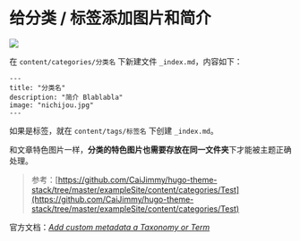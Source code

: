 # 给分类 / 标签添加图片和简介

![](@assets/taxonomy/taxonomy.jpg)

在 `content/categories/分类名` 下新建文件 `_index.md`，内容如下：

```text
---
title: "分类名"
description: "简介 Blablabla"
image: "nichijou.jpg"
---
```

如果是标签，就在 `content/tags/标签名` 下创建 `_index.md`。

和文章特色图片一样，**分类的特色图片也需要存放在同一文件夹**下才能被主题正确处理。

> 参考：[https://github.com/CaiJimmy/hugo-theme-stack/tree/master/exampleSite/content/categories/Test](https://github.com/CaiJimmy/hugo-theme-stack/tree/master/exampleSite/content/categories/Test)

官方文档：[_Add custom metadata a Taxonomy or Term_](https://gohugo.io/content-management/taxonomies/#add-custom-metadata-a-taxonomy-or-term)
